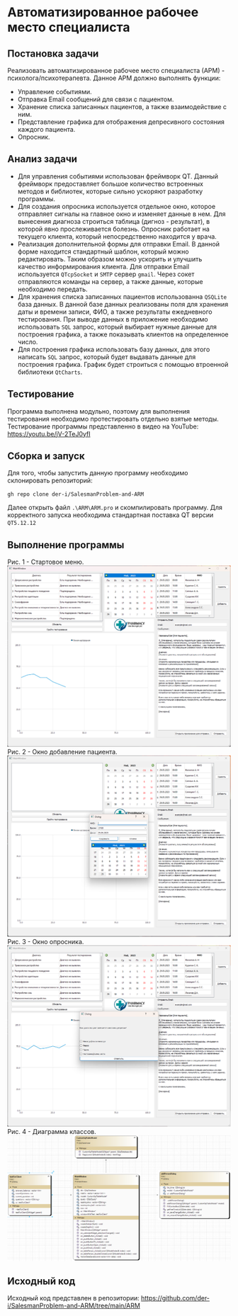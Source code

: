 # Автоматизированное рабочее место специалиста
## Постановка задачи
Реализовать автоматизированное рабочее место специалиста (АРМ) - психолога/психотерапевта.
Данное АРМ должно выполнять функции:
- Управление событиями.
- Отправка Email сообщений для связи с пациентом.
- Хранение списка записанных пациентов, а также взаимодействие с ним.
- Представление графика для отображения депресивного состояния каждого пациента.
- Опросник.

## Анализ задачи
- Для управления событиями использован фреймворк QT. Данный фреймворк предоставляет большое количество встроенных методов и библиотек, которые сильно ускоряют разработку программы.
- Для создания опросника используется отдельное окно, которое отправляет сигналы на главное окно и изменяет данные в нем. Для вынесения диагноза строиться таблица (дигноз - результат), в которой явно прослеживается болезнь. Опросник работает на текущего клиента, который непосредственно находится у врача.
- Реализация дополнительной формы для отправки Email. В данной форме находится стандартный шаблон, который можно редактировать. Таким образом можно ускорить и улучшить качество информирования клиента. Для отправки Email используется ```QTcpSocket``` и ```SMTP``` сервер ```gmail```. Через сокет отправляются команды на сервер, а также данные, которые необходимо передать.
- Для хранения списка записанных пациентов использованна ```QSQLite``` база данных. В данной базе данных реализованы поля для хранения даты и времени записи, ФИО, а также результаты ежедневного тестирования. При выводе данных в приложение необходимо использовать ```SQL``` запрос, который выбирает нужные данные для построения графика, а также показывать клиентов на определенное число.
- Для построения графика использовать базу данных, для этого написать ```SQL``` запрос, который будет выдавать данные для построения графика. График будет строиться с помощью втроенной библиотеки ```QtCharts```. 

## Тестирование
Программа выполнена модульно, поэтому для выполнения тестирования необходимо протестировать отдельно взятые методы.
Тестирование программы представленно в видео на YouTube: https://youtu.be/jV-2TeJ0yfI


## Сборка и запуск
Для того, чтобы запустить данную программу необходимо склонировать репозиторий:
```
gh repo clone der-i/SalesmanProblem-and-ARM
```
Далее открыть файл ```.\ARM\ARM.pro``` и скомпилировать программу. Для корректного запуска необходима стандартная поставка QT версии ```QT5.12.12```



## Выполнение программы

Рис. 1 - Стартовое меню.
<img src="./img/Arm1.png">
Рис. 2 - Окно добавление пациента.
<img src="./img/Arm2.png">
Рис. 3 - Окно опросника.
<img src="./img/Arm3.png">
Рис. 4 - Диаграмма классов.
<img src="./img/Arm4.png">


## Исходный код

Исходный код представлен в репозитории: https://github.com/der-i/SalesmanProblem-and-ARM/tree/main/ARM